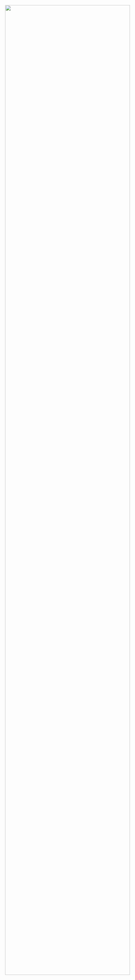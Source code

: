 <div id ="header" align="center">
  <img src="https://media1.giphy.com/media/v1.Y2lkPTc5MGI3NjExYzBlMDI1OWNhN2I3MDliZDVmZDYwNGE2M2YxYzVlOWFiMmE2NjdiZiZlcD12MV9pbnRlcm5hbF9naWZzX2dpZklkJmN0PXM/s63Jzew1dfO3j6nndV/giphy.gif" width="90%"/>
</div>

<!--
**Evna07/Evna07** is a ✨ _special_ ✨ repository because its `README.md` (this file) appears on your GitHub profile.

Here are some ideas to get you started:

- 🔭 I’m currently working on ...
- 🌱 I’m currently learning ...
- 👯 I’m looking to collaborate on ...
- 🤔 I’m looking for help with ...
- 💬 Ask me about ...
- 📫 How to reach me: ...
- 😄 Pronouns: ...
- ⚡ Fun fact: ...
-->
